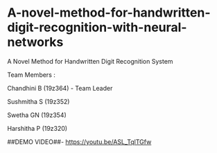 # A-novel-method-for-handwritten-digit-recognition-with-neural-networks
A Novel Method for Handwritten Digit Recognition System

Team Members :

Chandhini B (19z364) - Team Leader

Sushmitha S (19z352)

Swetha GN (19z354)

Harshitha P (19z320)



##DEMO VIDEO##- https://youtu.be/ASL_TqlTGfw
